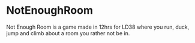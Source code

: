 # NotEnoughRoom
Not Enough Room is a game made in 12hrs for LD38 where you run, duck, jump and climb about a room you rather not be in.
